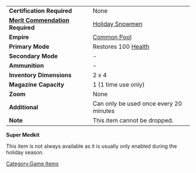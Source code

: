 |                                                                     |                                                  |
| ------------------------------------------------------------------- | ------------------------------------------------ |
| **Certification Required**                                          | None                                             |
| **[Merit Commendation](Merit_Commendation.md) Required** | [Holiday Snowmen](Holiday_Snowmen.md) |
| **Empire**                                                          | [Common Pool](Common_Pool.md)         |
| **Primary Mode**                                                    | Restores 100 [Health](Health.md)      |
| **Secondary Mode**                                                  | \-                                               |
| **Ammunition**                                                      | \-                                               |
| **Inventory Dimensions**                                            | 2 x 4                                            |
| **Magazine Capacity**                                               | 1 (1 time use only)                              |
| **Zoom**                                                            | None                                             |
| **Additional**                                                      | Can only be used once every 20 minutes           |
| **Note**                                                            | This item cannot be dropped.                     |

**Super Medkit**

This item is not always available as it is usually only enabled during
the holiday season.

[Category:Game Items](Category:Game_Items.md)
